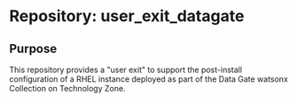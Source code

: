 # Repository: user_exit_datagate

## Purpose

This repository provides a "user exit" to support the post-install configuration of a RHEL instance deployed as part of the Data Gate watsonx Collection on Technology Zone.
